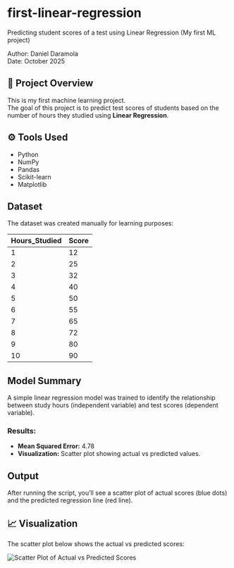 # first-linear-regression
Predicting student scores of a test using Linear Regression (My first ML project)

Author: Daniel Daramola  
Date: October 2025  

## 📘 Project Overview
This is my first machine learning project.  
The goal of this project is to predict test scores of students based on the number of hours they studied using **Linear Regression**.

## ⚙️ Tools Used
- Python
- NumPy
- Pandas
- Scikit-learn
- Matplotlib

## Dataset
The dataset was created manually for learning purposes:

| Hours_Studied | Score |
|---------------|-------|
| 1 | 12 |
| 2 | 25 |
| 3 | 32 |
| 4 | 40 |
| 5 | 50 |
| 6 | 55 |
| 7 | 65 |
| 8 | 72 |
| 9 | 80 |
| 10 | 90 |

## Model Summary
A simple linear regression model was trained to identify the relationship between study hours (independent variable) and test scores (dependent variable).

### Results:
- **Mean Squared Error:** 4.78  
- **Visualization:** Scatter plot showing actual vs predicted values.

## Output
After running the script, you’ll see a scatter plot of actual scores (blue dots) and the predicted regression line (red line).
## 📈 Visualization
The scatter plot below shows the actual vs predicted scores:

![Scatter Plot of Actual vs Predicted Scores](<img width="640" height="480" alt="Figure_1" src="https://github.com/user-attachments/assets/9d0ff93a-1895-4672-8355-d2984707cced" />
)

